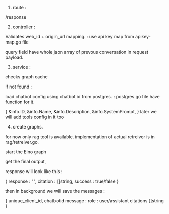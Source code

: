 1. route : 

/response

2. controller : 

Validates web_id + origin_url mapping. : use api key map from apikey-map.go file

query field have whole json array of prevous conversation in request payload.



3. service : 

checks graph cache

if not found : 

load chatbot config using chatbot id from postgres.  : postgres.go file have function for it. 

{
    	&info.ID,
		&info.Name,
		&info.Description,
		&info.SystemPrompt,
}
later we will add tools config in it too

4. create graphs.

for now only rag tool is available. implementation of actual retreiver is in rag/retreiver.go. 

start the Eino graph

get the final output, 

response will look like this : 

{
    response : "",
    citation : []string,
    success : true/false
}


then in background we will save the messages : 

{
    unique_client_id,
    chatbotid
    message : 
    role : user/assistant
    citations []string
}

